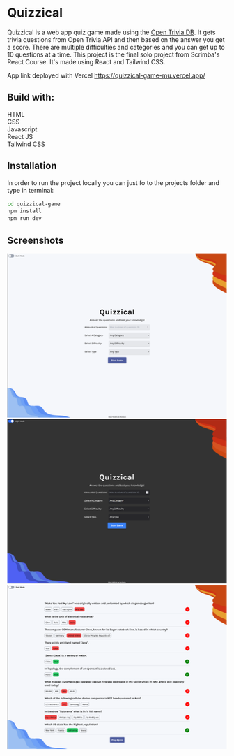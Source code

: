 # Quizzical

Quizzical is a web app quiz game made using the [Open Trivia DB](https://opentdb.com/api_config.php). It gets trivia questions from Open Trivia API and then based on the answer you get a score. There are multiple difficulties and categories and you can get up to 10 questions at a time. This project is the final solo project from Scrimba's React Course. It's made using React and Tailwind CSS.

App link deployed with Vercel https://quizzical-game-mu.vercel.app/

## Build with:
HTML  
CSS  
Javascript  
React JS  
Tailwind CSS
## Installation

In order to run the project locally you can just fo to the projects folder and type in terminal:

```bash
cd quizzical-game
npm install
npm run dev
```

## Screenshots
![Home Page](public/screenshots/home.png)
![Dark Mode Home Page](public/screenshots/darkmode-home.png)
![In-Game Page](public/screenshots/ingame.png)
